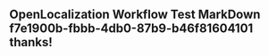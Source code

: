 <properties
ms.topic="hero-topic"
ms.test1="hero-topic"
ms.test2="test"/>

## OpenLocalization Workflow Test MarkDown f7e1900b-fbbb-4db0-87b9-b46f81604101 thanks!
<!--HONumber=Mar16_HO3-->
